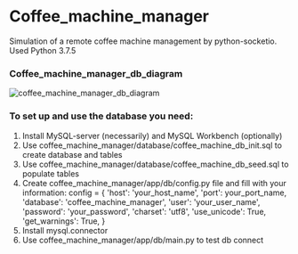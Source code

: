 # Coffee_machine_manager
Simulation of a remote coffee machine management by python-socketio. Used Python 3.7.5
### Coffee_machine_manager_db_diagram


![coffee_machine_manager_db_diagram](https://user-images.githubusercontent.com/56352901/76962995-f0ee9f80-6928-11ea-9b0b-80deabacba98.png)

### To set up and use the database you need:
1. Install MySQL-server (necessarily) and MySQL Workbench (optionally)
2. Use coffee_machine_manager/database/coffee_machine_db_init.sql to create database and tables
3. Use coffee_machine_manager/database/coffee_machine_db_seed.sql to populate tables
4. Create coffee_machine_manager/app/db/config.py file and fill with your information:
config = {
    'host': 'your_host_name',
    'port': your_port_name,
    'database': 'coffee_machine_manager',
    'user': 'your_user_name',
    'password': 'your_password',
    'charset': 'utf8',
    'use_unicode': True,
    'get_warnings': True,
} 
5. Install mysql.connector
6. Use coffee_machine_manager/app/db/main.py  to test db connect
